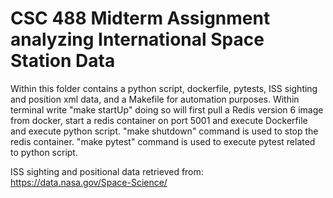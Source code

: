 # CSC 488 Midterm Assignment analyzing International Space Station Data

Within this folder contains a python script, dockerfile, pytests, ISS sighting and position xml data, and a Makefile for automation purposes. Within terminal write "make startUp" doing so will first pull a Redis version 6 image from docker, start a redis container on port 5001 and execute Dockerfile and execute python script. "make shutdown" command is used to stop the redis container. "make pytest" command is used to execute pytest related to python script.

ISS sighting and positional data retrieved from:
https://data.nasa.gov/Space-Science/